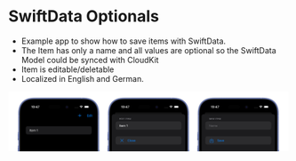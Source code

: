 # SwiftData Optionals

- Example app to show how to save items with SwiftData.
- The Item has only a name and all values are optional so the SwiftData Model could be synced with CloudKit
- Item is editable/deletable
- Localized in English and German.

![three screenshots showing the app displaying the list with items, add a new item and edit it](/app-screenshots.png)
